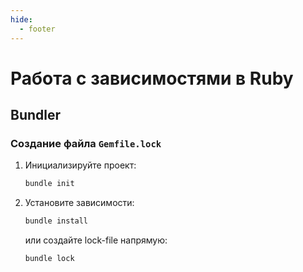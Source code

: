 ```yaml
---
hide:
  - footer
---
```


# Работа с зависимостями в Ruby

## Bundler 

### Создание файла `Gemfile.lock`

1. Инициализируйте проект:
   ```sh
   bundle init
   ```

2. Установите зависимости:
   ```sh
   bundle install
   ```
   или cоздайте lock-file напрямую:
   ```sh
   bundle lock
   ```